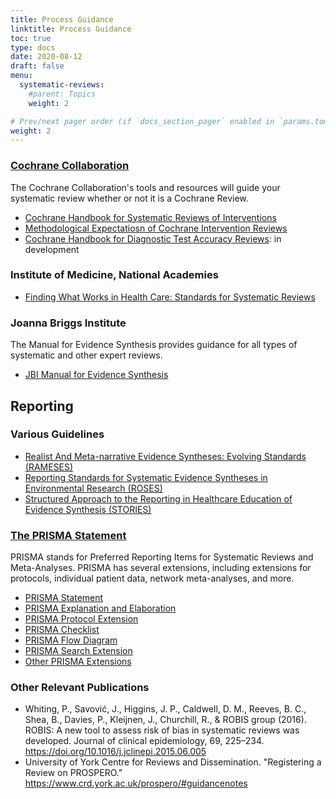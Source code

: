```yaml
---
title: Process Guidance
linktitle: Process Guidance
toc: true
type: docs
date: 2020-08-12
draft: false
menu:
  systematic-reviews:
    #parent: Topics
    weight: 2

# Prev/next pager order (if `docs_section_pager` enabled in `params.toml`)
weight: 2
---
```


### [Cochrane Collaboration](https://www.cochrane.org/)

The Cochrane Collaboration's tools and resources will guide your systematic review whether or not it is a Cochrane Review.

* [Cochrane Handbook for Systematic Reviews of Interventions](http://training.cochrane.org/handbook)
* [Methodological Expectatiosn of Cochrane Intervention Reviews](http://community.cochrane.org/mecir-manual)
* [Cochrane Handbook for Diagnostic Test Accuracy Reviews](https://methods.cochrane.org/sdt/handbook-dta-reviews): in development

### Institute of Medicine, National Academies

* [Finding What Works in Health Care: Standards for Systematic Reviews](https://www.nap.edu/read/13059/chapter/1)


### Joanna Briggs Institute

The Manual for Evidence Synthesis provides guidance for all types of systematic and other expert reviews.

* [JBI Manual for Evidence Synthesis](https://jbi-global-wiki.refined.site/space/MANUAL)


## Reporting

### Various Guidelines

* [Realist And Meta-narrative Evidence Syntheses: Evolving Standards (RAMESES)](http://www.ramesesproject.org/)
* [Reporting Standards for Systematic Evidence Syntheses in Environmental Research (ROSES)](https://www.roses-reporting.com/)
* [Structured Approach to the Reporting in Healthcare Education of Evidence Synthesis (STORIES)](http://clok.uclan.ac.uk/12077/)


### [The PRISMA Statement](http://www.prisma-statement.org/)

PRISMA stands for Preferred Reporting Items for Systematic Reviews and Meta-Analyses. PRISMA has several extensions, including extensions for protocols, individual patient data, network meta-analyses, and more.

* [PRISMA Statement](http://journals.plos.org/plosmedicine/article?id=10.1371/journal.pmed.1000097)
* [PRISMA Explanation and Elaboration](http://journals.plos.org/plosmedicine/article?id=10.1371/journal.pmed.1000100)
* [PRISMA Protocol Extension](http://www.prisma-statement.org/Extensions/Protocols)
* [PRISMA Checklist](http://www.prisma-statement.org/documents/PRISMA%202009%20checklist.doc)
* [PRISMA Flow Diagram](http://www.prisma-statement.org/documents/PRISMA%202009%20flow%20diagram.doc)
* [PRISMA Search Extension](http://www.prisma-statement.org/Extensions/Searching)
* [Other PRISMA Extensions](http://www.prisma-statement.org/Extensions/Default.aspx)


### Other Relevant Publications

* Whiting, P., Savović, J., Higgins, J. P., Caldwell, D. M., Reeves, B. C., Shea, B., Davies, P., Kleijnen, J., Churchill, R., & ROBIS group (2016). ROBIS: A new tool to assess risk of bias in systematic reviews was developed. Journal of clinical epidemiology, 69, 225–234. https://doi.org/10.1016/j.jclinepi.2015.06.005 
* University of York Centre for Reviews and Dissemination. "Registering a Review on PROSPERO." https://www.crd.york.ac.uk/prospero/#guidancenotes